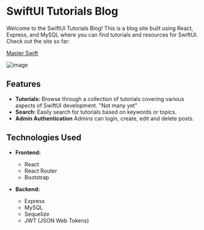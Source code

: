 # SwiftUI Tutorials Blog

Welcome to the SwiftUI Tutorials Blog! This is a blog site built using React, Express, and MySQL where you can find tutorials and resources for SwiftUI. Check out the site so far:

[Master Swift](https://masterswift.netlify.app)

![image](https://github.com/LukeT2340/Blog/assets/83848772/28a08f43-30a2-45a6-8566-d0559cefce90)

## Features

- **Tutorials:** Browse through a collection of tutorials covering various aspects of SwiftUI development. "Not many yet"
- **Search:** Easily search for tutorials based on keywords or topics.
- **Admin Authentication** Admins can login, create, edit and delete posts.

## Technologies Used

- **Frontend:**
  - React
  - React Router
  - Bootstrap

- **Backend:**
  - Express
  - MySQL
  - Sequelize
  - JWT (JSON Web Tokens)
